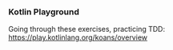 ### Kotlin Playground
Going through these exercises, practicing TDD: https://play.kotlinlang.org/koans/overview
